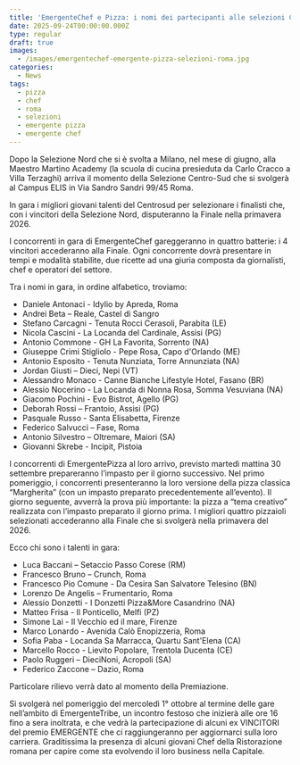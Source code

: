 ```yaml
---
title: 'EmergenteChef e Pizza: i nomi dei partecipanti alle selezioni Centro/Sud'
date: 2025-09-24T00:00:00.000Z
type: regular
draft: true
images:
  - /images/emergentechef-emergente-pizza-selezioni-roma.jpg
categories:
  - News
tags:
  - pizza
  - chef
  - roma
  - selezioni
  - emergente pizza
  - emergente chef
---
```


Dopo la Selezione Nord che si è svolta a Milano, nel mese di giugno, alla Maestro Martino Academy (la scuola di cucina presieduta da Carlo Cracco a Villa Terzaghi) arriva il momento della Selezione Centro-Sud che si svolgerà al Campus ELIS in Via Sandro Sandri 99/45 Roma.

In gara i migliori giovani talenti del Centrosud per selezionare i finalisti che, con i vincitori della Selezione Nord, disputeranno la Finale nella primavera 2026.

I concorrenti in gara di EmergenteChef gareggeranno in quattro batterie: i 4 vincitori accederanno alla Finale. Ogni concorrente dovrà presentare in tempi e modalità stabilite, due ricette ad una giuria composta da giornalisti, chef e operatori del settore.

Tra i nomi in gara, in ordine alfabetico, troviamo:

* Daniele Antonaci - Idylio by Apreda, Roma
* Andrei Beta – Reale, Castel di Sangro
* Stefano Carcagni - Tenuta Rocci Cerasoli, Parabita (LE)
* Nicola Cascini - La Locanda del Cardinale, Assisi (PG)
* Antonio Commone - GH La Favorita, Sorrento (NA)
* Giuseppe Crimi Stigliolo - Pepe Rosa, Capo d'Orlando (ME)
* Antonio Esposito - Tenuta Nunziata, Torre Annunziata (NA)
* Jordan Giusti – Dieci, Nepi (VT) 
* Alessandro Monaco - Canne Bianche Lifestyle Hotel, Fasano (BR) 
* Alessio Nocerino - La Locanda di Nonna Rosa, Somma Vesuviana (NA)
* Giacomo Pochini - Evo Bistrot, Agello (PG)
* Deborah Rossi – Frantoio, Assisi (PG)
* Pasquale Russo - Santa Elisabetta, Firenze
* Federico Salvucci – Fase, Roma
* Antonio Silvestro – Oltremare, Maiori (SA)
* Giovanni Skrebe - Incipit, Pistoia


I concorrenti di EmergentePizza al loro arrivo, previsto martedì mattina 30 settembre prepareranno l’impasto per il giorno successivo. Nel primo pomeriggio, i concorrenti presenteranno la loro versione della pizza classica “Margherita” (con un impasto preparato precedentemente all’evento). Il giorno seguente, avverrà la prova più importante: la pizza a “tema creativo” realizzata con l’impasto preparato il giorno prima. I migliori quattro pizzaioli selezionati accederanno alla Finale che si svolgerà nella primavera del 2026.

Ecco chi sono i talenti in gara:

* Luca Baccani – Setaccio Passo Corese (RM)
* Francesco Bruno – Crunch, Roma
* Francesco Pio Comune - Da Cesira San Salvatore Telesino (BN)
* Lorenzo De Angelis – Frumentario, Roma
* Alessio Donzetti - I Donzetti Pizza\&More Casandrino (NA)
* Matteo Frisa - Il Ponticello, Melfi (PZ)
* Simone Lai - Il Vecchio ed il mare, Firenze
* Marco Lonardo - Avenida Calò Enopizzeria, Roma
* Sofia Paba - Locanda Sa Marracca, Quartu Sant'Elena (CA)
* Marcello Rocco - Lievito Popolare, Trentola Ducenta (CE) 
* Paolo Ruggeri – DieciNoni, Acropoli (SA)
* Federico Zaccone – Dazio, Roma


Particolare rilievo verrà dato al momento della Premiazione. 

Si svolgerà nel pomeriggio del mercoledì 1° ottobre al termine delle gare nell’ambito di EmergenteTribe, un incontro festoso che inizierà alle ore 16 fino a sera inoltrata, e che vedrà la partecipazione di alcuni ex VINCITORI del premio EMERGENTE che ci raggiungeranno per aggiornarci sulla loro carriera. Graditissima la presenza di alcuni giovani Chef della Ristorazione romana per capire come sta evolvendo il loro business nella Capitale. 


